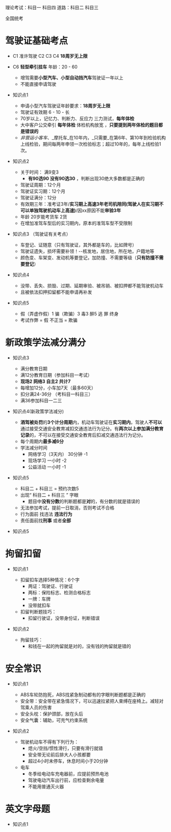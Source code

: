 理论考试：科目一 科目四
道路：科目二 科目三

全国统考

# 驾驶证基础考点

- C1 准许驾驶 C2 C3 C4  **18周岁无上限**
- C6 **轻型牵引挂车** 年龄：20 - 60
	- 增驾需要**小型汽车、小型自动挡汽车**驾驶证一年以上
	- 不能直接申请驾驶
- 知识点1
	- 申请小型汽车驾驶证年龄要求：**18周岁无上限**
	- 驾驶证有效期 6 - 10 - 长
	- 70岁以上，记忆力、判断力、反应力 三力测试，**每年体检**
	- 大中客户公交牵引 **每年体检** 体检机构放宽 ，**只要提到两年体检的题目都是错误的**
	- _非营运小客车_、_摩托车_在10年内，_只需要_在第6年、第10年到检验机构上线检验，期间每两年申领一次检验标志；超过10年的，每年上线检验1次。
-  知识点2
	- 关于时间： 满9变3
		- **有90选90 没有90选30** ，判断出现30绝大多数都是正确的
	- 驾驶证周期：12个月
	- 驾驶证实习期：12个月
	- 驾驶证满分：12分
	- 有效期三年：准考证3年/**实习期上高速3年老司机陪同(驾驶人在实习期不可以单独驾驶机动车上高速)**/因xx原因不能**审验3年**
	- 年龄 20岁能考货车 2货
	- 在增加准驾车型后的实习期内，原本的准驾车型不受限制

- 知识点3 （驾驶证有关考点）
	- 车登记、证随意（只有驾驶证，其外都是车的，比如牌号）
	- 驾驶证遗失，损坏需要补领！--核发地，居住地，所在地，户籍地等
	- 颜色变、车架变、发动机等要登记，加防撞、不需要等级（**只有防撞不需要登记**）

- 知识点4
	- 没带、丢失、损毁、过期、延期审验、被吊销、被扣押都不能驾驶机动车
	- 且被依法扣押扣留都不能申请再补发

- 知识点5
	- 假（弄虚作假）1    骗（欺骗）3    毒3 醉5   逃 罪 终身
	- 考试作弊 = 假 不正当 = 欺骗

# 新政策学法减分满分

- 知识点3
	- 满分教育日期
	- 满12分教育日期（参加科目一考试）
	- **现场2 网络3 自主2 共计7**
	- 每增加12分，小车加7天（最多60天）
	- 扣分满24-36分 （考科目一科目三）
	- 满36参加科目一二三

- 知识点4(新政策学法减分)
	- **酒驾被处罚**的**3个计分周期**内，机动车驾驶证在**实习期内**，驾驶人**不可以**通过接受交通安全教育减扣交通违法行为记分。有**两次以上参加满分教育记录**的，不可以在接受交通安全教育后扣减交通违法行为记分。
	- 每个周期内**最多减6分**
	- 学法减分时间
		- 网络学习（3天内） 30分钟 -1
		- 现场学习 一小时 -2
		- 公益活动  一小时 -1

- 知识点5
	- 科目二 + 科目三 = 预约次数5 
	- 出现“ 科目二 + 科目三 ” 字眼
		- 题目中**没有分数**的判断题都是**对**的，有分数的就是错误的
	- 无法参加考试，提前一日取消，否则考试不合格
	- 行为面前 找违法  **违法行为**
	- 责任面前找**刑事** 或者**全部** 

- 知识点5

# 拘留扣留

- 知识点1
	- 扣留扣车选择5种情况：6个字
		- 两证：驾驶证、行驶证
		- 两标：保险标志、检测合格标志
		- 一牌：车牌
		- 没带就扣车
	- 扣留判断题技巧：
		- 扣留行驶证，没带身份证，判断错误

- 知识点2
	- 拘留技巧：
		- 和钱在一起的拘留就是对的，没有钱的拘留就是错的

# 安全常识

- 知识点1
	- ABS车轮防抱死，ABS找紧急制动都有的字眼判断题都是正确的
	- 安全带：安全带在紧急情况下，可以迅速拉紧把人束缚在座椅上。减轻对驾乘人员的伤害
	- 安全头枕：保护颈部，放在头后
	- 安全气囊：辅助，可充气约束系统

- 知识点2
	- 驾驶机动车不得有下列行为：
		- 熄火/空挡/惯性滑行，只要有滑行就错
		- 安全带无论前后排大人小孩都要
		- 超过4小时未停车，休息时间小于20分钟
	- 电车
		- 冬季给电动车充电器前，应提前预热电池
		- 驾驶电动汽车出行前，应检查剩余电量
		- 不能用普通灭火器

# 英文字母题


- 知识点1
